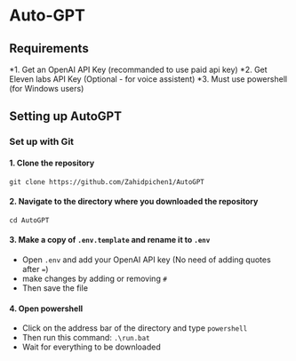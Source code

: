 # Auto-GPT

## Requirements
*1. Get an OpenAI API Key (recommanded to use paid api key)
*2. Get Eleven labs API Key (Optional - for voice assistent) 
*3. Must use powershell (for Windows users)


## Setting up AutoGPT

### Set up with Git

#### 1. Clone the repository
`git clone https://github.com/Zahidpichen1/AutoGPT`

#### 2. Navigate to the directory where you downloaded the repository
`cd AutoGPT`

#### 3. Make a copy of `.env.template` and rename it to `.env`
* Open `.env` and add your OpenAI API key (No need of adding quotes after `=`)
* make changes by adding or removing `#`
* Then save the file

#### 4. Open powershell 
* Click on the address bar of the directory and type `powershell`
* Then run this command: `.\run.bat`
* Wait for everything to be downloaded
